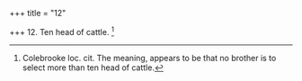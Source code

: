 +++
title = "12"

+++
12. Ten head of cattle. [^12] 


[^12]:  Colebrooke loc. cit. The meaning, appears to be that no brother is to select more than ten head of cattle.
